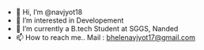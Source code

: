 - 👋 Hi, I’m @navjyot18
- 👀 I’m interested in Developement
- 🌱 I’m currently a B.tech Student at SGGS, Nanded
- 📫 How to reach me.. Mail : bhelenavjyot17@gmail.com

<!---
navjyot18/navjyot18 is a ✨ special ✨ repository because its `README.md` (this file) appears on your GitHub profile.
You can click the Preview link to take a look at your changes.
--->
